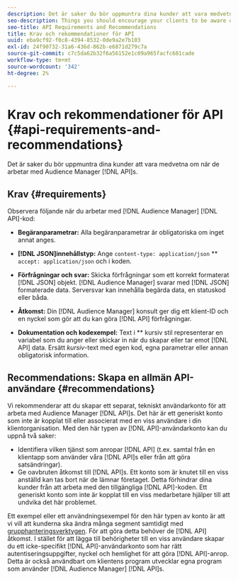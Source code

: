 ```yaml
---
description: Det är saker du bör uppmuntra dina kunder att vara medvetna om när de arbetar med Audience Manager API:er.
seo-description: Things you should encourage your clients to be aware of when they're working with the Audience Manager APIs.
seo-title: API Requirements and Recommendations
title: Krav och rekommendationer för API
uuid: eba9cf92-f0c8-4394-8532-0de9a2e7b103
exl-id: 24f90732-31a6-436d-862b-e6871d279c7a
source-git-commit: c7c5da62b32f6a56152e1c09a965facfc601cade
workflow-type: tm+mt
source-wordcount: '342'
ht-degree: 2%

---
```


# Krav och rekommendationer för API {#api-requirements-and-recommendations}

Det är saker du bör uppmuntra dina kunder att vara medvetna om när de arbetar med Audience Manager [!DNL API]s.

## Krav {#requirements}

Observera följande när du arbetar med [!DNL Audience Manager] [!DNL API]-kod:

* **Begäranparametrar:** Alla begäranparametrar är obligatoriska om inget annat anges.
* **[!DNL JSON]innehållstyp:** Ange  `content-type: application/json` ** `accept: application/json` och i koden.

* **Förfrågningar och svar:** Skicka förfrågningar som ett korrekt formaterat  [!DNL JSON] objekt. [!DNL Audience Manager] svarar med  [!DNL JSON] formaterade data. Serversvar kan innehålla begärda data, en statuskod eller båda.

* **Åtkomst:** Din  [!DNL Audience Manager] konsult ger dig ett klient-ID och en nyckel som gör att du kan göra  [!DNL API] förfrågningar.

* **Dokumentation och kodexempel:** Text i  ** kursiv stil representerar en variabel som du anger eller skickar in när du skapar eller tar emot  [!DNL API] data. Ersätt *kursiv*-text med egen kod, egna parametrar eller annan obligatorisk information.

## Recommendations: Skapa en allmän API-användare {#recommendations}

Vi rekommenderar att du skapar ett separat, tekniskt användarkonto för att arbeta med Audience Manager [!DNL API]s. Det här är ett generiskt konto som inte är kopplat till eller associerat med en viss användare i din klientorganisation. Med den här typen av [!DNL API]-användarkonto kan du uppnå två saker:

* Identifiera vilken tjänst som anropar [!DNL API] (t.ex. samtal från en klientapp som använder våra [!DNL API]s eller från att göra satsändringar).
* Ge oavbruten åtkomst till [!DNL API]s. Ett konto som är knutet till en viss anställd kan tas bort när de lämnar företaget. Detta förhindrar dina kunder från att arbeta med den tillgängliga [!DNL API]-koden. Ett generiskt konto som inte är kopplat till en viss medarbetare hjälper till att undvika det här problemet.

Ett exempel eller ett användningsexempel för den här typen av konto är att vi vill att kunderna ska ändra många segment samtidigt med [grupphanteringsverktygen](https://experienceleague.adobe.com/docs/audience-manager/user-guide/reference/bulk-management-tools/bulk-management-intro.html?lang=en). För att göra detta behöver de [!DNL API] åtkomst. I stället för att lägga till behörigheter till en viss användare skapar du ett icke-specifikt [!DNL API]-användarkonto som har rätt autentiseringsuppgifter, nyckel och hemlighet för att göra [!DNL API]-anrop. Detta är också användbart om klientens program utvecklar egna program som använder [!DNL Audience Manager] [!DNL API]s.
